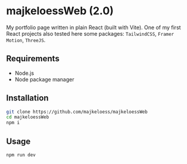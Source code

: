 # majkeloessWeb (2.0)

My portfolio page written in plain React (built with Vite). One of my first React projects also tested here some packages: `TailwindCSS`, `Framer Motion`, `ThreeJS`.

## Requirements

- Node.js
- Node package manager

## Installation

```bash
git clone https://github.com/majkeloess/majkeloessWeb
cd majkeloessWeb
npm i
```
## Usage
```bash
npm run dev
```
